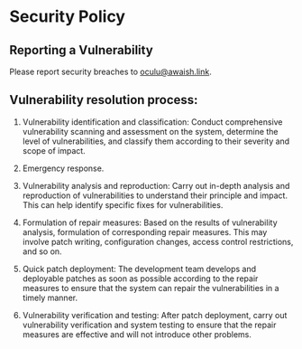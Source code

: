 # Security Policy

## Reporting a Vulnerability

Please report security breaches to oculu@awaish.link.

## Vulnerability resolution process:

1. Vulnerability identification and classification: Conduct comprehensive vulnerability scanning and assessment on the system, determine the level of vulnerabilities, and classify them according to their severity and scope of impact.

2. Emergency response.

3. Vulnerability analysis and reproduction: Carry out in-depth analysis and reproduction of vulnerabilities to understand their principle and impact. This can help identify specific fixes for vulnerabilities.

4. Formulation of repair measures: Based on the results of vulnerability analysis, formulation of corresponding repair measures. This may involve patch writing, configuration changes, access control restrictions, and so on.

5. Quick patch deployment: The development team develops and deployable patches as soon as possible according to the repair measures to ensure that the system can repair the vulnerabilities in a timely manner.

6. Vulnerability verification and testing: After patch deployment, carry out vulnerability verification and system testing to ensure that the repair measures are effective and will not introduce other problems.
   
